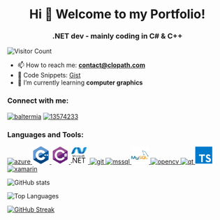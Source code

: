 <!-- This portfolio was generated thanks to https://rahuldkjain.github.io/gh-profile-readme-generator/ -->
<h1 align="center">Hi 👋 Welcome to my Portfolio!</h1>
<h3 align="center">.NET dev - mainly coding in C# & C++</h3>

![Visitor Count](https://visitor-badge.laobi.icu/badge?page_id=baltermia.baltermia)

- 📫 How to reach me: **contact@clopath.com**
- 📄 Code Snippets: [Gist](https://gist.github.com/baltermia)
- 🌱 I’m currently learning **computer graphics**

<h3 align="left">Connect with me:</h3>
<p align="left">
<a href="https://dev.to/baltermia" target="blank"><img align="center" src="https://raw.githubusercontent.com/rahuldkjain/github-profile-readme-generator/master/src/images/icons/Social/devto.svg" alt="baltermia" height="30" width="40" /></a>
<a href="https://stackoverflow.com/users/13574233" target="blank"><img align="center" src="https://raw.githubusercontent.com/rahuldkjain/github-profile-readme-generator/master/src/images/icons/Social/stack-overflow.svg" alt="13574233" height="30" width="40" /></a>
</p>

<h3 align="left">Languages and Tools:</h3>
<p align="left"> <a href="https://azure.microsoft.com/en-in/" target="_blank" rel="noreferrer"> <img src="https://www.vectorlogo.zone/logos/microsoft_azure/microsoft_azure-icon.svg" alt="azure" width="40" height="40"/> </a> <a href="https://www.w3schools.com/cpp/" target="_blank" rel="noreferrer"> <img src="https://raw.githubusercontent.com/devicons/devicon/master/icons/cplusplus/cplusplus-original.svg" alt="cplusplus" width="40" height="40"/> </a> <a href="https://www.w3schools.com/cs/" target="_blank" rel="noreferrer"> <img src="https://raw.githubusercontent.com/devicons/devicon/master/icons/csharp/csharp-original.svg" alt="csharp" width="40" height="40"/> </a> <a href="https://dotnet.microsoft.com/" target="_blank" rel="noreferrer"> <img src="https://raw.githubusercontent.com/devicons/devicon/master/icons/dot-net/dot-net-original-wordmark.svg" alt="dotnet" width="40" height="40"/> </a> <a href="https://git-scm.com/" target="_blank" rel="noreferrer"> <img src="https://www.vectorlogo.zone/logos/git-scm/git-scm-icon.svg" alt="git" width="40" height="40"/> </a> <a href="https://www.microsoft.com/en-us/sql-server" target="_blank" rel="noreferrer"> <img src="https://www.svgrepo.com/show/303229/microsoft-sql-server-logo.svg" alt="mssql" width="40" height="40"/> </a> <a href="https://www.mysql.com/" target="_blank" rel="noreferrer"> <img src="https://raw.githubusercontent.com/devicons/devicon/master/icons/mysql/mysql-original-wordmark.svg" alt="mysql" width="40" height="40"/> </a> <a href="https://opencv.org/" target="_blank" rel="noreferrer"> <img src="https://www.vectorlogo.zone/logos/opencv/opencv-icon.svg" alt="opencv" width="40" height="40"/> </a> <a href="https://www.qt.io/" target="_blank" rel="noreferrer"> <img src="https://upload.wikimedia.org/wikipedia/commons/0/0b/Qt_logo_2016.svg" alt="qt" width="40" height="40"/> </a> <a href="https://www.typescriptlang.org/" target="_blank" rel="noreferrer"> <img src="https://raw.githubusercontent.com/devicons/devicon/master/icons/typescript/typescript-original.svg" alt="typescript" width="40" height="40"/> </a> <a href="https://dotnet.microsoft.com/apps/xamarin" target="_blank" rel="noreferrer"> <img src="https://raw.githubusercontent.com/detain/svg-logos/780f25886640cef088af994181646db2f6b1a3f8/svg/xamarin.svg" alt="xamarin" width="40" height="40"/> </a> </p>

![GitHub stats](https://github-readme-stats.vercel.app/api?username=baltermia&theme=tokyonight&show_icons=true&count_private=true&hide_title=true&hide_border=true)

![Top Languages](https://github-readme-stats.vercel.app/api/top-langs/?username=baltermia&layout=compact&theme=tokyonight&hide_border=true&count_private=true)

[![GitHub Streak](https://github-readme-streak-stats.herokuapp.com?user=baltermia&theme=tokyonight&date_format=M%20j%5B%2C%20Y%5D)](https://git.io/streak-stats)
